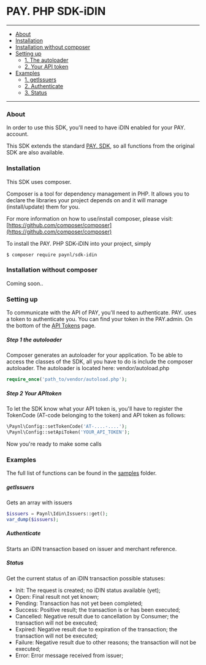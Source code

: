 # PAY. PHP SDK-iDIN

---

- [About](#about)
- [Installation](#installation) 
- [Installation without composer](#installation-without-composer) 
- [Setting up](#setting-up)
	- [1. The autoloader](#step-1-the-autoloader)  
	- [2. Your API token](#step-2-your-apitoken)
- [Examples](#examples)
	- [1. getIssuers](#getissuers)  
	- [2. Authenticate](#authenticate)	
	- [3. Status](#status)

---

### About
In order to use this SDK, you'll need to have iDIN enabled for your PAY. account.

This SDK extends the standard [PAY. SDK](https://github.com/paynl/sdk), so all functions from the original SDK are also available.

### Installation

This SDK uses composer.

Composer is a tool for dependency management in PHP. It allows you to declare the libraries your project depends on and it will manage (install/update) them for you.

For more information on how to use/install composer, please visit: [https://github.com/composer/composer](https://github.com/composer/composer)

To install the PAY. PHP SDK-iDIN into your project, simply

	$ composer require paynl/sdk-idin


### Installation without composer 
Coming soon..

### Setting up
To communicate with the API of PAY, you'll need to authenticate.
PAY. uses a token to authenticate you. You can find your token in the PAY.admin. On the bottom of the [API Tokens](https://admin.pay.nl/company/tokens) page.

##### Step 1 the autoloader
Composer generates an autoloader for your application.
To be able to access the classes of the SDK, all you have to do is include the composer autoloader.
The autoloader is located here: vendor/autoload.php

```php
require_once('path_to/vendor/autoload.php');
```

##### Step 2 Your APItoken
To let the SDK know what your API token is, you'll have to register the TokenCode (AT-code belonging to the token) and API token as follows:

```php
\Paynl\Config::setTokenCode('AT-....-....');
\Paynl\Config::setApiToken('YOUR_API_TOKEN');
```

Now you're ready to make some calls



### Examples

The full list of functions can be found in the [samples](https://github.com/paynl/sdk-iDIN/tree/master/samples) folder.

##### getIssuers
Gets an array with issuers
```php
$issuers = Paynl\Idin\Issuers::get();
var_dump($issuers);
```

##### Authenticate
Starts an iDIN transaction based on issuer and merchant reference.

##### Status
Get the current status of an iDIN transaction
possible statuses:
- Init: The request is created; no iDIN status available (yet);
- Open: Final result not yet known;
- Pending: Transaction has not yet been completed;
- Success: Positive result; the transaction is or has been executed;
- Cancelled: Negative result due to cancellation by Consumer; the transaction will not be executed;
- Expired: Negative result due to expiration of the transaction; the transaction will not be executed;
- Failure: Negative result due to other reasons; the transaction will not be executed;
- Error: Error message received from issuer;









